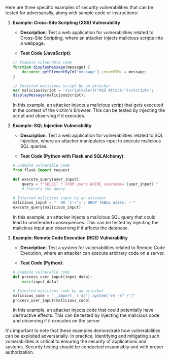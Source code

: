 Here are three specific examples of security vulnerabilities that can be tested for adversarially, along with sample code or instructions:

1. **Example: Cross-Site Scripting (XSS) Vulnerability**

   - **Description**: Test a web application for vulnerabilities related to Cross-Site Scripting, where an attacker injects malicious scripts into a webpage.

   - **Test Code (JavaScript)**:

   ```javascript
   // Example vulnerable code
   function displayMessage(message) {
       document.getElementById('message').innerHTML = message;
   }

   // Injected malicious script by an attacker
   var maliciousScript = '<script>alert("XSS Attack!")</script>';
   displayMessage(maliciousScript);
   ```

   In this example, an attacker injects a malicious script that gets executed in the context of the victim's browser. This can be tested by injecting the script and observing if it executes.

2. **Example: SQL Injection Vulnerability**

   - **Description**: Test a web application for vulnerabilities related to SQL Injection, where an attacker manipulates input to execute malicious SQL queries.

   - **Test Code (Python with Flask and SQLAlchemy)**:

   ```python
   # Example vulnerable code
   from flask import request

   def execute_query(user_input):
       query = f"SELECT * FROM users WHERE username='{user_input}'"
       # Execute the query

   # Injected malicious input by an attacker
   malicious_input = "' OR '1'='1'; DROP TABLE users; --"
   execute_query(malicious_input)
   ```

   In this example, an attacker injects a malicious SQL query that could lead to unintended consequences. This can be tested by injecting the malicious input and observing if it affects the database.

3. **Example: Remote Code Execution (RCE) Vulnerability**

   - **Description**: Test a system for vulnerabilities related to Remote Code Execution, where an attacker can execute arbitrary code on a server.

   - **Test Code (Python)**:

   ```python
   # Example vulnerable code
   def process_user_input(input_data):
       exec(input_data)

   # Injected malicious code by an attacker
   malicious_code = "__import__('os').system('rm -rf /')"
   process_user_input(malicious_code)
   ```

   In this example, an attacker injects code that could potentially have destructive effects. This can be tested by injecting the malicious code and observing if it executes on the server.

It's important to note that these examples demonstrate how vulnerabilities can be exploited adversarially. In practice, identifying and mitigating such vulnerabilities is critical to ensuring the security of applications and systems. Security testing should be conducted responsibly and with proper authorization.
